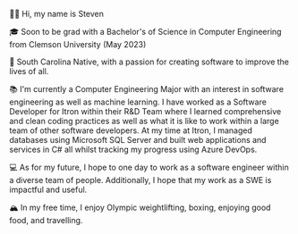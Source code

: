 👋🏽 Hi, my name is Steven

🎓 Soon to be grad with a Bachelor's of Science in Computer Engineering from Clemson University (May 2023)

🌇 South Carolina Native, with a passion for creating software to improve the lives of all. 

📚 I'm currently a Computer Engineering Major with an interest in software engineering as well as machine learning. I have worked as a Software Developer for Itron within their R&D Team where I learned comprehensive and clean coding practices as well as what it is like to work within a large team of other software developers. At my time at Itron, I managed databases using Microsoft SQL Server and built web applications and services in C# all whilst tracking my progress using Azure DevOps. 

💻 As for my future, I hope to one day to work as a software engineer within a diverse team of people. Additionally, I hope that my work as a SWE is impactful and useful. 

🏔 In my free time, I enjoy Olympic weightlifting, boxing, enjoying good food, and travelling.

<!---
hiImSteven/hiImSteven is a ✨ special ✨ repository because its `README.md` (this file) appears on your GitHub profile.
You can click the Preview link to take a look at your changes.
--->
